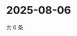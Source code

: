 # 2025-08-06

共 0 条

<!-- BEGIN ZHIHUVIDEO -->
<!-- 最后更新时间 Wed Aug 06 2025 11:29:00 GMT+0800 (China Standard Time) -->

<!-- END ZHIHUVIDEO -->
